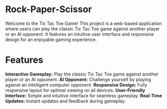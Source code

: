 ﻿# Rock-Paper-Scissor
Welcome to the Tic Tac Toe Game! This project is a web-based application where users can play the classic Tic Tac Toe game against another player or an AI opponent. It features an intuitive user interface and responsive design for an enjoyable gaming experience.

<h1>Features</h1>
<b>Interactive Gameplay:</b> Play the classic Tic Tac Toe game against another player or an AI opponent.
<b>AI Opponent:</b> Challenge yourself by playing against an intelligent computer opponent.
<b>Responsive Design:</b> Fully responsive layout for optimal viewing on all devices.
<b>User-Friendly Interface:</b> Simple and intuitive interface for seamless gameplay.
<b>Real-Time Updates:</b> Instant updates and feedback during gameplay.
